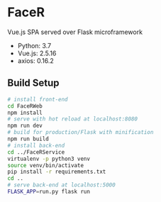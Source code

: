 # FaceR
Vue.js SPA served over Flask microframework

* Python: 3.7
* Vue.js: 2.5.16
* axios: 0.16.2

## Build Setup

``` bash
# install front-end
cd FaceRWeb
npm install
# serve with hot reload at localhost:8080
npm run dev
# build for production/Flask with minification
npm run build
# install back-end
cd ../FaceRService
virtualenv -p python3 venv
source venv/bin/activate
pip install -r requirements.txt
cd ..
# serve back-end at localhost:5000
FLASK_APP=run.py flask run
```
